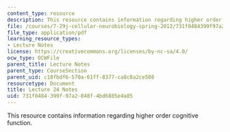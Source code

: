 ```yaml
---
content_type: resource
description: This resource contains information regarding higher order cognitive function.
file: /courses/7-29j-cellular-neurobiology-spring-2012/731f0484399f97a2848f4bd6885e4a85_MIT7_29JS12_lecture24.pdf
file_type: application/pdf
learning_resource_types:
- Lecture Notes
license: https://creativecommons.org/licenses/by-nc-sa/4.0/
ocw_type: OCWFile
parent_title: Lecture Notes
parent_type: CourseSection
parent_uid: c18fbdf6-570a-61ff-8377-ca8c8a2ce508
resourcetype: Document
title: Lecture 24 Notes
uid: 731f0484-399f-97a2-848f-4bd6885e4a85
---
```

This resource contains information regarding higher order cognitive function.